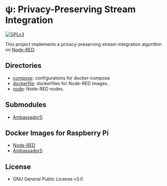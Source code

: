 &#x03C8;: Privacy-Preserving Stream Integration
==================================================
[![GPLv3](https://img.shields.io/badge/license-GPLv3-blue.svg)](https://www.gnu.org/copyleft/gpl.html)

This project implements a privacy-preserving stream integration algorithm on [Node-RED](http://nodered.org/).

Directories
-------------
  * [compose](./compose/README.md): configurations for docker-compose
  * [dockerfile](./dockerfile/README.md): dockerfiles for Node-RED images.
  * [node](./node/README.md): Node-RED nodes.


Submodules
------------
  * [AmbassadorS](https://github.com/jkawamoto/ambassadors)


Docker Images for Raspberry Pi
--------------------------------
  * [Node-RED](https://hub.docker.com/r/jkawamoto/rpi-node-red/)
  * [AmbassadorS](https://hub.docker.com/r/jkawamoto/rpi-ambassadors/)

License
--------
 * GNU General Public License v3.0
